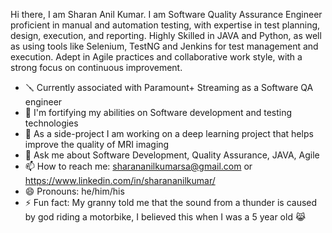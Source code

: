 Hi there, I am Sharan Anil Kumar. I am Software Quality Assurance Engineer proficient in manual and automation testing, with expertise in test planning, design, execution, and reporting. Highly Skilled in JAVA and Python, as well as using tools like Selenium, TestNG and Jenkins for test management and execution. Adept in Agile practices and collaborative work style, with a strong focus on continuous improvement.

- 🪛 Currently associated with Paramount+ Streaming as a Software QA engineer
- 🌱 I'm fortifying my abilities on Software development and testing technologies
- 🔭 As a side-project I am working on a deep learning project that helps improve the quality of MRI imaging
- 💬 Ask me about Software Development, Quality Assurance, JAVA, Agile
- 📫 How to reach me: sharananilkumarsa@gmail.com or https://www.linkedin.com/in/sharananilkumar/
- 😄 Pronouns: he/him/his
- ⚡ Fun fact: My granny told me that the sound from a thunder is caused by god riding a motorbike, I believed this when I was a 5 year old 😹


